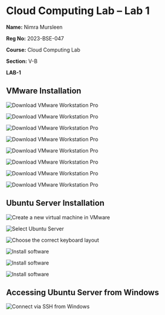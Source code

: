 # Cloud Computing Lab – Lab 1

**Name:** Nimra Mursleen

**Reg No:** 2023-BSE-047

**Course:** Cloud Computing Lab

**Section:** V-B

**LAB-1**

## VMware Installation

![Download VMware Workstation Pro](screenshot-lab1/picture1.png)

![Download VMware Workstation Pro](screenshot-lab1/picture2.png)

![Download VMware Workstation Pro](screenshot-lab1/picture3.png)

![Download VMware Workstation Pro](screenshot-lab1/picture4.png)

![Download VMware Workstation Pro](screenshot-lab1/picture5.png)

![Download VMware Workstation Pro](screenshot-lab1/picture6.png)

![Download VMware Workstation Pro](screenshot-lab1/picture7.png)

![Download VMware Workstation Pro](screenshot-lab1/picture8.png)

## Ubuntu Server Installation

![Create a new virtual machine in VMware](screenshot-lab1/picture9.png)

![Select Ubuntu Server](screenshot-lab1/picture10.png)

![Choose the correct keyboard layout](screenshot-lab1/picture11.png)

![Install software](screenshot-lab1/picture12.png)

![Install software](screenshot-lab1/picture13.png)

![Install software](screenshot-lab1/picture14.png)

## Accessing Ubuntu Server from Windows

![Connect via SSH from Windows](screenshot-lab1/picture15.png)

